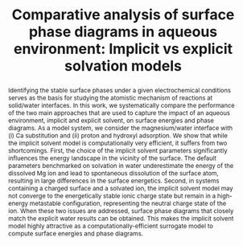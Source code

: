 ---
title: "Comparative analysis of surface phase diagrams in aqueous environment: Implicit vs explicit solvation models"
journal: J. Chem. Phys. 160, 164715
authors:
  - Jing Yang 
  - Mira Todorova
  - Jörg Neugebauer 
abstract: Identifying the stable surface phases under a given electrochemical conditions serves as the basis for studying the atomistic mechanism of reactions at solid/water interfaces. In this work, we systematically compare the performance of the two main approaches that are used to capture the impact of an aqueous environment, implicit and explicit solvent, on surface energies and phase diagrams. As a model system, we consider the magnesium/water interface with (i) Ca substitution and (ii) proton and hydroxyl adsorption. We show that while the implicit solvent model is computationally very efficient, it suffers from two shortcomings. First, the choice of the implicit solvent parameters significantly influences the energy landscape in the vicinity of the surface. The default parameters benchmarked on solvation in water underestimate the energy of the dissolved Mg ion and lead to spontaneous dissolution of the surface atom, resulting in large differences in the surface energetics. Second, in systems containing a charged surface and a solvated ion, the implicit solvent model may not converge to the energetically stable ionic charge state but remain in a high-energy metastable configuration, representing the neutral charge state of the ion. When these two issues are addressed, surface phase diagrams that closely match the explicit water results can be obtained. This makes the implicit solvent model highly attractive as a computationally-efficient surrogate model to compute surface energies and phase diagrams.
full-text: https://doi.org/10.1063/5.0190304
---